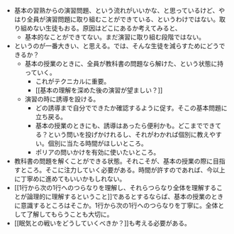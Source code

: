 - 基本の習熟からの演習問題、という流れがいいかな、と思っているけど、やはり全員が演習問題に取り組むことができている、というわけではない。取り組めない生徒もおる。原因はどこにあるか考えてみると、
	- 基本的なことができてない。まだ演習に取り組む段階ではない。
- というのが一番大きい、と思える。では、そんな生徒を減らすためにどうできるか？ 
	- 基本の授業のときに、全員が教科書の問題なら解けた、という状態に持っていく。
		- これがテクニカルに重要。
		- [[基本の理解を深めた後の演習が望ましい？]]
	- 演習の時に誘導を設ける。
		- どの誘導まで自分でできたか確認するように促す。そこの基本問題に立ち戻る。
		- 基本の授業のときにも、誘導はあったら便利かも。どこまでできてる？という問いを投げかけれるし、それがわかれば個別に教えやすい。個別に当たる時間がほしいところ。
		- ポリアの問いかけを有効に使いたいところ。
- 教科書の問題を解くことができる状態。それこそが、基本の授業の際に目指すところ。そこに注力していく必要がある。時間が許すのであれば、今以上に丁寧めに進めてもいいかもしれない。
- [[1行から次の1行へのつらなりを理解し、それらつらなり全体を理解することが論理的に理解するということ]]であるとするならば、基本の授業のときに意識するところはそこか。1行から次の1行へのつらなりを丁寧に。全体として了解してもらうことも大切に。
- [[眠気との戦いをどうしていくべきか？]]も考える必要がある。
